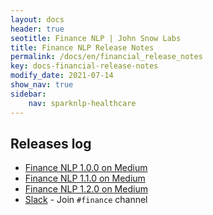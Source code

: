 ```yaml
---
layout: docs
header: true
seotitle: Finance NLP | John Snow Labs
title: Finance NLP Release Notes
permalink: /docs/en/financial_release_notes
key: docs-financial-release-notes
modify_date: 2021-07-14
show_nav: true
sidebar:
    nav: sparknlp-healthcare
---
```


<div class="h3-box" markdown="1">

## Releases log

- [Finance NLP 1.0.0 on Medium](https://medium.com/spark-nlp/spark-nlp-for-finance-is-released-cfa3cc7b9faa)
- [Finance NLP 1.1.0 on Medium](https://medium.com/spark-nlp/finance-nlp-1-1-0-for-spark-nlp-has-been-released-9adf8339fe0a)
- [Finance NLP 1.2.0 on Medium](https://gaddesaishailesh.medium.com/finance-nlp-1-2-0-for-spark-nlp-has-been-released-6250a52eb704) 
- [Slack](https://www.johnsnowlabs.com/slack-redirect/) - Join `#finance` channel

</div>